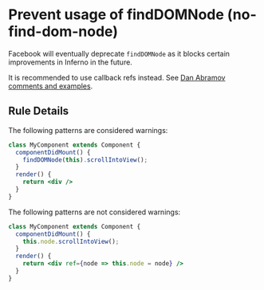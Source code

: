 # Prevent usage of findDOMNode (no-find-dom-node)

Facebook will eventually deprecate `findDOMNode` as it blocks certain improvements in Inferno in the future.

It is recommended to use callback refs instead. See [Dan Abramov comments and examples](https://github.com/yannickcr/eslint-plugin-inferno/issues/678#issue-165177220).

## Rule Details

The following patterns are considered warnings:

```jsx
class MyComponent extends Component {
  componentDidMount() {
    findDOMNode(this).scrollIntoView();
  }
  render() {
    return <div />
  }
}
```

The following patterns are not considered warnings:

```jsx
class MyComponent extends Component {
  componentDidMount() {
    this.node.scrollIntoView();
  }
  render() {
    return <div ref={node => this.node = node} />
  }
}
```

